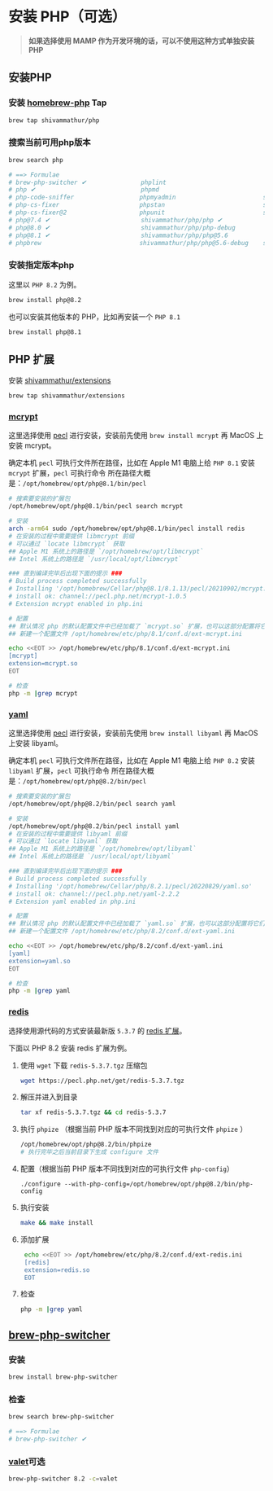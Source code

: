 # 安装 PHP（可选）

> **如果选择使用 MAMP 作为开发环境的话，可以不使用这种方式单独安装 PHP**

## 安装PHP

### 安装 [homebrew-php](https://github.com/shivammathur/homebrew-php) Tap

```bash
brew tap shivammathur/php
```

### 搜索当前可用php版本
```bash
brew search php

# ==> Formulae
# brew-php-switcher ✔               phplint                           shivammathur/php/php@7.0          shivammathur/php/php@7.4-debug
# php ✔                             phpmd                             shivammathur/php/php@7.0-debug    # shivammathur/php/php@8.0 ✔
# php-code-sniffer                  phpmyadmin                        shivammathur/php/php@7.1          shivammathur/php/php@8.0-debug
# php-cs-fixer                      phpstan                           shivammathur/php/php@7.1-debug    shivammathur/php/php@8.1 ✔
# php-cs-fixer@2                    phpunit                           shivammathur/php/php@7.2          shivammathur/php/php@8.1-debug
# php@7.4 ✔                         shivammathur/php/php ✔            shivammathur/php/php@7.2-debug    shivammathur/php/php@8.3
# php@8.0 ✔                         shivammathur/php/php-debug        shivammathur/php/php@7.3 ✔        shivammathur/php/php@8.3-debug
# php@8.1 ✔                         shivammathur/php/php@5.6          shivammathur/php/php@7.3-debug    pup
# phpbrew                           shivammathur/php/php@5.6-debug    shivammathur/php/php@7.4 ✔        pcp
```

### 安装指定版本php

这里以 `PHP 8.2` 为例。

```bash
brew install php@8.2
```

也可以安装其他版本的 PHP，比如再安装一个 `PHP 8.1`

```bash
brew install php@8.1
```

## PHP 扩展

安装 [shivammathur/extensions](https://github.com/shivammathur/homebrew-extensions)
```bash
brew tap shivammathur/extensions
```

### [mcrypt](https://pecl.php.net/package/mcrypt)

这里选择使用 [pecl](https://pecl.php.net) 进行安装，安装前先使用 `brew install mcrypt` 再 MacOS 上安装 mcrypt。

确定本机 `pecl` 可执行文件所在路径，比如在 Apple M1 电脑上给 `PHP 8.1` 安装 `mcrypt` 扩展，`pecl` 可执行命令 所在路径大概是：`/opt/homebrew/opt/php@8.1/bin/pecl`

```bash
# 搜索要安装的扩展包
/opt/homebrew/opt/php@8.1/bin/pecl search mcrypt

# 安装
arch -arm64 sudo /opt/homebrew/opt/php@8.1/bin/pecl install redis
# 在安装的过程中需要提供 libmcrypt 前缀
# 可以通过 `locate libmcrypt` 获取
## Apple M1 系统上的路径是 `/opt/homebrew/opt/libmcrypt`
## Intel 系统上的路径是 `/usr/local/opt/libmcrypt`

### 直到编译完毕后出现下面的提示 ###
# Build process completed successfully
# Installing '/opt/homebrew/Cellar/php@8.1/8.1.13/pecl/20210902/mcrypt.so'
# install ok: channel://pecl.php.net/mcrypt-1.0.5
# Extension mcrypt enabled in php.ini

# 配置
## 默认情况 php 的默认配置文件中已经加载了 `mcrypt.so` 扩展，也可以这部分配置将它们放在 conf.d/ 目录下统一管理
## 新建一个配置文件 /opt/homebrew/etc/php/8.1/conf.d/ext-mcrypt.ini

echo <<EOT >> /opt/homebrew/etc/php/8.1/conf.d/ext-mcrypt.ini
[mcrypt]
extension=mcrypt.so
EOT

# 检查
php -m |grep mcrypt
```

### [yaml](https://pecl.php.net/package/yaml)

这里选择使用 [pecl](https://pecl.php.net) 进行安装，安装前先使用 `brew install libyaml` 再 MacOS 上安装 libyaml。

确定本机 `pecl` 可执行文件所在路径，比如在 Apple M1 电脑上给 `PHP 8.2` 安装 `libyaml` 扩展，`pecl` 可执行命令 所在路径大概是：`/opt/homebrew/opt/php@8.2/bin/pecl`

```bash
# 搜索要安装的扩展包
/opt/homebrew/opt/php@8.2/bin/pecl search yaml 

# 安装
/opt/homebrew/opt/php@8.2/bin/pecl install yaml
# 在安装的过程中需要提供 libyaml 前缀
# 可以通过 `locate libyaml` 获取
## Apple M1 系统上的路径是 `/opt/homebrew/opt/libyaml`
## Intel 系统上的路径是 `/usr/local/opt/libyaml`

### 直到编译完毕后出现下面的提示 ###
# Build process completed successfully
# Installing '/opt/homebrew/Cellar/php/8.2.1/pecl/20220829/yaml.so'
# install ok: channel://pecl.php.net/yaml-2.2.2
# Extension yaml enabled in php.ini

# 配置
## 默认情况 php 的默认配置文件中已经加载了 `yaml.so` 扩展，也可以这部分配置将它们放在 conf.d/ 目录下统一管理
## 新建一个配置文件 /opt/homebrew/etc/php/8.2/conf.d/ext-yaml.ini

echo <<EOT >> /opt/homebrew/etc/php/8.2/conf.d/ext-yaml.ini
[yaml]
extension=yaml.so
EOT

# 检查
php -m |grep yaml
```

### [redis](https://pecl.php.net/package/redis)

选择使用源代码的方式安装最新版 `5.3.7` 的 [redis 扩展](https://pecl.php.net/package/redis)。

下面以 PHP 8.2 安装 redis 扩展为例。

1. 使用 `wget` 下载 `redis-5.3.7.tgz` 压缩包

    ```bash
    wget https://pecl.php.net/get/redis-5.3.7.tgz
    ```

2. 解压并进入到目录

    ```bash
    tar xf redis-5.3.7.tgz && cd redis-5.3.7
    ```
   
3. 执行 `phpize` （根据当前 PHP 版本不同找到对应的可执行文件 `phpize` ）

    ```bash
    /opt/homebrew/opt/php@8.2/bin/phpize
    # 执行完毕之后当前目录下生成 configure 文件
    ```

4. 配置（根据当前 PHP 版本不同找到对应的可执行文件 `php-config`）

   ```
   ./configure --with-php-config=/opt/homebrew/opt/php@8.2/bin/php-config
   ```

5. 执行安装

    ```bash
    make && make install
    ```

6. 添加扩展
   ```bash
    echo <<EOT >> /opt/homebrew/etc/php/8.2/conf.d/ext-redis.ini
    [redis]
    extension=redis.so
    EOT
    ```

7. 检查

   ```bash
   php -m |grep yaml
   ```


## [brew-php-switcher](https://github.com/philcook/brew-php-switcher)

### 安装

```bash
brew install brew-php-switcher
```

### 检查
```bash
brew search brew-php-switcher

# ==> Formulae
# brew-php-switcher ✔
```

### [valet](https://laravel.com/docs/master/valet)可选

```bash
brew-php-switcher 8.2 -c=valet
```
